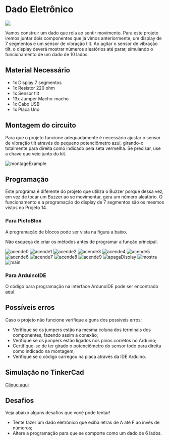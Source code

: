 # Dado Eletrônico

<div style="display: inline_block">
  <img src="https://img.shields.io/badge/Arduino-Uno-blue">
</div>

Vamos construir um dado que rola ao sentir movimento. Para este projeto iremos juntar dois componentes que já vimos anteriormente, um display de 7 segmentos e um sensor de vibração tilt. Ao agitar o sensor de vibração tilt, o display deverá mostrar números aleatórios até parar, simulando o funcionamento de um dado de 10 lados.

## Material Necessário

- 1x Display 7 segmentos
- 1x Resistor 220 ohm
- 1x Sensor tilt
- 13x Jumper Macho-macho
- 1x Cabo USB
- 1x Placa Uno

## Montagem do circuito

Para que o projeto funcione adequadamente é necessário ajustar o sensor de vibração tilt através do pequeno potenciômetro azul, girando-o totalmente para direita como indicado pela seta vermelha. Se precisar, use a chave que veio junto do kit.

![montageExample](img/im1.png)

## Programação

Este programa é diferente do projeto que utiliza o Buzzer porque dessa vez, em vez de tocar um Buzzer ao se movimentar, gera um número aleatório. O funcionamento e a programação do display de 7 segmentos são os mesmos vistos no Projeto 14.

### Para PictoBlox

A programação de blocos pode ser vista na figura a baixo.

Não esqueça de criar os métodos antes de programar a função principal.

![acende0](PictoBlox/acende0.png)
![acende1](PictoBlox/acende1.png)
![acende2](PictoBlox/acende2.png)
![acende3](PictoBlox/acende3.png)
![acende4](PictoBlox/acende4.png)
![acende5](PictoBlox/acende5.png)
![acende6](PictoBlox/acende6.png)
![acende7](PictoBlox/acende7.png)
![acende8](PictoBlox/acende8.png)
![acende9](PictoBlox/acende9.png)
![apagaDisplay](PictoBlox/apagaDisplay.png)
![mostra](PictoBlox/mostra.png)
![main](PictoBlox/main.png)

### Para ArduinoIDE

O código para programação na interface ArdunoIDE pode ser encontrado [aqui](ArduinoIDE/ArduinoIDE.cpp).

## Possíveis erros

Caso o projeto não funcione verifique alguns dos possíveis erros:

- Verifique se os jumpers estão na mesma coluna dos terminais dos componentes, fazendo assim a conexão;
- Verifique se os jumpers estão ligados nos pinos corretos no Arduino;
- Certifique-se de ter girado o potenciômetro do sensor todo para direita como indicado na montagem;
- Verifique se o código carregou na placa através da IDE Arduino.

## Simulação no TinkerCad

[Clique aqui](https://www.tinkercad.com/things/8VBFf7Yf9Kq-15-dado-eletronico/editel?sharecode=QyuijxV6vjzBdOPw_U1rTziJmOd5PtTdCHIi2irN0cI)

## Desafios

Veja abaixo alguns desafios que você pode tentar!

- Tente fazer um dado eletrônico que exiba letras de A até F ao invés de números;
- Altere a programação para que se comporte como um dado de 6 lados.
